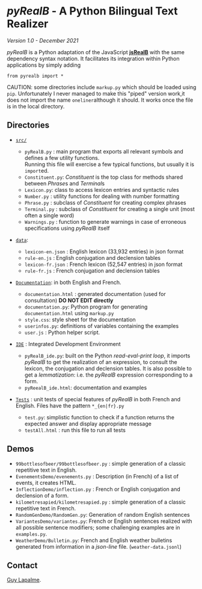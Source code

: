# *pyRealB* - A Python Bilingual Text Realizer

*Version 1.0 - December 2021*

*pyRealB* is a Python adaptation of the JavaScript [**jsRealB**](http://rali.iro.umontreal.ca/jsRealB) with the same dependency syntax notation. It facilitates its integration within Python applications by simply adding

	from pyrealb import *

CAUTION: some directories include `markup.py` which should be loaded using `pip`. Unfortunately I never managed to make this "piped" version work,it does not import the name `oneliner`although it should. It works once the file is in the local directory.

## Directories
* [`src/`](src/)
    * `pyRealB.py` : main program that exports all relevant symbols and defines a few utility functions.   
                  Running this file will exercise a few typical functions, but usually it is `import`ed.
    * `Constituent.py`: *Constituent* is the top class for methods shared between *Phrase*s and *Terminal*s 
    * `Lexicon.py`: class to access lexicon entries and syntactic rules
    * `Number.py` : utility functions for dealing with number formatting
    * `Phrase.py` : subclass of *Constituent* for creating complex phrases
    * `Terminal.py` : subclass of *Constituent* for creating a single unit (most often a single word)
    * `Warnings.py` : function to generate warnings in case of erroneous specifications using *pyRealB* itself

* [`data`](data/):
    * `lexicon-en.json` : English lexicon (33,932 entries) in json format
    * `rule-en.js` : English conjugation and declension tables
    * `lexicon-fr.json` : French lexicon (52,547 entries) in json format
    * `rule-fr.js` : French conjugation and declension tables 

* [`Documentation`](documentation/): in both English and French. 
    * `documentation.html` : generated documentation (used for consultation) **DO NOT EDIT directly**
    * `documentation.py`: Python program for generating `documentation.html` using `markup.py`
    * `style.css`: style sheet for the documentation
    * `userinfos.py`: definitions of variables containing the examples
    * `user.js`  : Python helper script.
    
* [`IDE`](IDE/) : Integrated Development Environment 
	* `pyRealB_ide.py`: built on the Python *read-eval-print loop*, it imports *pyRealB* to get the realization of an expression, to consult the lexicon, the conjugation and declension tables. It is also possible to get a *lemmatization*: i.e. the *pyRealB* expression corresponding to a form.
	* `pyReealB_ide.html`: documentation and examples

* [`Tests`](Tests/) : unit tests of special features of *pyRealB* in both French and English. Files have the pattern `*_{en|fr}.py`
	* `test.py`: simplistic function to check if a function returns the expected answer and display appropriate message
	* `testAll.html` : run this file to run all tests

## Demos

* `99bottlesofbeer/99bottlesofbeer.py` : simple generation of a classic repetitive text in English.
* `EvenementsDemo/evenements.py` : Description (in French) of a list of events, it creates HTML.
* `InflectionDemo/inflection.py` : French or English conjugation and declension of a form.
* `kilometresapied/kilometresapied.py` : simple generation of a classic repetitive text in French.
* `RandomGenDemo/RandomGen.py`: Generation of random English sentences
* `VariantesDemo/variantes.py`: French or English sentences realized with all possible sentence modifiers; some challenging examples are in `examples.py`.
* `WeatherDemo/Bulletin.py`: French and English weather bulletins generated from information in a *json-line* file. (`weather-data.jsonl`)

## Contact
[Guy Lapalme](http://rali.iro.umontreal.ca/lapalme).      
